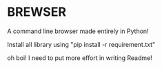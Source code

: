 # BREWSER
A command line browser made entirely in Python!

Install all library using "pip install -r requirement.txt"

oh boi! I need to put more effort in writing Readme!
